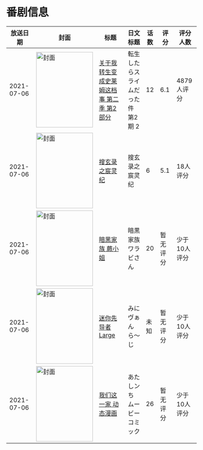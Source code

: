 # 番剧信息

|放送日期|封面|标题|日文标题|话数|评分|评分人数|
|---|---|---|---|---|---|---|
|2021-07-06|<img src="//lain.bgm.tv/pic/cover/c/c5/e7/302523_1wCsw.jpg" alt="封面" style="width:150px;height:200px;object-fit:cover;">|[关于我转生变成史莱姆这档事 第二季 第2部分](https://bangumi.tv/subject/302523)|転生したらスライムだった件 第2期 2|12|6.1|4879人评分|
|2021-07-06|<img src="//lain.bgm.tv/pic/cover/c/d9/c2/311708_s356D.jpg" alt="封面" style="width:150px;height:200px;object-fit:cover;">|[搜玄录之宸灵纪](https://bangumi.tv/subject/311708)|搜玄录之宸灵纪|6|5.1|18人评分|
|2021-07-06|<img src="//lain.bgm.tv/pic/cover/c/88/2b/340515_tG8bW.jpg" alt="封面" style="width:150px;height:200px;object-fit:cover;">|[暗黑家族 蕨小姐](https://bangumi.tv/subject/340515)|暗黒家族 ワラビさん|20|暂无评分|少于10人评分|
|2021-07-06|<img src="//lain.bgm.tv/pic/cover/c/d0/88/341040_1Canr.jpg" alt="封面" style="width:150px;height:200px;object-fit:cover;">|[迷你先导者Large](https://bangumi.tv/subject/341040)|みにヴぁん ら～じ|未知|暂无评分|少于10人评分|
|2021-07-06|<img src="//lain.bgm.tv/pic/cover/c/ae/6e/485725_f5WXW.jpg" alt="封面" style="width:150px;height:200px;object-fit:cover;">|[我们这一家 动态漫画](https://bangumi.tv/subject/485725)|あたしンち ムービーコミック|26|暂无评分|少于10人评分|
